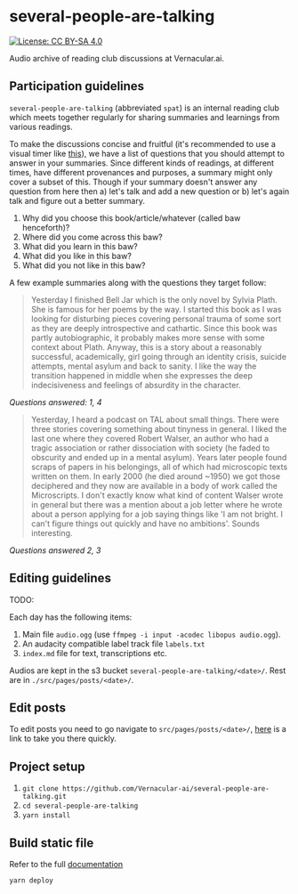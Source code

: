 # several-people-are-talking

[![License: CC BY-SA 4.0](https://img.shields.io/badge/License-CC%20BY--SA%204.0-lightgrey.svg)](https://creativecommons.org/licenses/by-sa/4.0/)

Audio archive of reading club discussions at Vernacular.ai.

## Participation guidelines

`several-people-are-talking` (abbreviated `spat`) is an internal reading club
which meets together regularly for sharing summaries and learnings from various
readings.

To make the discussions concise and fruitful (it's recommended to use a visual
timer like [this](http://www.timer-tab.com/)), we have a list of questions that
you should attempt to answer in your summaries. Since different kinds of
readings, at different times, have different provenances and purposes, a summary
might only cover a subset of this. Though if your summary doesn't answer any
question from here then a) let's talk and add a new question or b) let's again
talk and figure out a better summary.

1. Why did you choose this book/article/whatever (called baw henceforth)?
2. Where did you come across this baw?
3. What did you learn in this baw?
4. What did you like in this baw?
5. What did you not like in this baw?

A few example summaries along with the questions they target follow:

> Yesterday I finished Bell Jar which is the only novel by Sylvia Plath. She is
> famous for her poems by the way. I started this book as I was looking for
> disturbing pieces covering personal trauma of some sort as they are deeply
> introspective and cathartic. Since this book was partly autobiographic, it
> probably makes more sense with some context about Plath. Anyway, this is a
> story about a reasonably successful, academically, girl going through an
> identity crisis, suicide attempts, mental asylum and back to sanity. I like
> the way the transition happened in middle when she expresses the deep
> indecisiveness and feelings of absurdity in the character.

_Questions answered: 1, 4_

> Yesterday, I heard a podcast on TAL about small things. There were three
> stories covering something about tinyness in general. I liked the last one
> where they covered Robert Walser, an author who had a tragic association or
> rather dissociation with society (he faded to obscurity and ended up in a
> mental asylum). Years later people found scraps of papers in his belongings,
> all of which had microscopic texts written on them. In early 2000 (he died
> around ~1950) we got those deciphered and they now are available in a body of
> work called the Microscripts. I don't exactly know what kind of content Walser
> wrote in general but there was a mention about a job letter where he wrote
> about a person applying for a job saying things like 'I am not bright. I can't
> figure things out quickly and have no ambitions'. Sounds interesting.

_Questions answered 2, 3_

## Editing guidelines

TODO:

Each day has the following items:
1. Main file `audio.ogg` (use `ffmpeg -i input -acodec libopus audio.ogg`).
2. An audacity compatible label track file `labels.txt`
3. `index.md` file for text, transcriptions etc.

Audios are kept in the s3 bucket `several-people-are-talking/<date>/`. Rest are
in `./src/pages/posts/<date>/`.

## Edit posts
To edit posts you need to go navigate to `src/pages/posts/<date>/`, [here](https://github.com/Vernacular-ai/several-people-are-talking/tree/master/src/pages/posts) is a link to take you there quickly.

## Project setup
1. `git clone https://github.com/Vernacular-ai/several-people-are-talking.git`
2. `cd several-people-are-talking`
3. `yarn install`

## Build static file
Refer to the full [documentation](https://www.gatsbyjs.org/docs/how-gatsby-works-with-github-pages/)
```
yarn deploy
```
